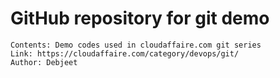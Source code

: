 # GitHub repository for git demo
```
Contents: Demo codes used in cloudaffaire.com git series
Link: https://cloudaffaire.com/category/devops/git/
Author: Debjeet
```
